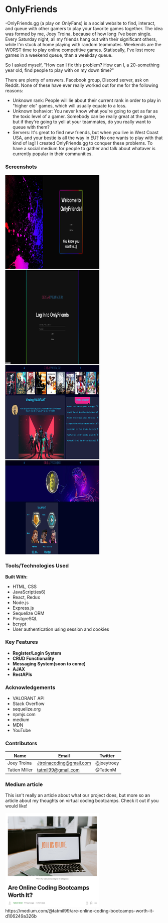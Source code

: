 # OnlyFriends

-OnlyFriends.gg (a play on OnlyFans) is a social website to find, interact, and queue with other gamers to play your favorite games together. The idea was formed by me, Joey Troina, because of how long I've been single. Every Saturday night, all my friends hang out with their significant others, while I'm stuck at home playing with random teammates. Weekends are the WORST time to play online competitive games. Statiscally, I've lost more games in a weekend queue, than a weekday queue.

So I asked myself, "How can I fix this problem? How can I, a 20-something year old, find people to play with on my down time?"

There are plenty of answers. Facebook group, Discord server, ask on Reddit. None of these have ever really worked out for me for the following reasons:

- Unknown rank: People will lie about their current rank in order to play in "higher elo" games, which will usually equate to a loss.
- Unknown behavior: You never know what you're going to get as far as the toxic level of a gamer. Somebody can be really great at the game, but if they're going to yell at your teammates, do you really want to queue with them?
- Servers: It's great to find new friends, but when you live in West Coast USA, and your bestie is all the way in EU? No one wants to play with that kind of lag!
  I created OnlyFriends.gg to conquer these problems. To have a social medium for people to gather and talk about whataver is currently popular in their communities.

### Screenshots

<img src="https://github.com/jtroina8/onlyFriends/blob/master/readme-imgs/register.png" width="300" height="300">

<img src="https://github.com/jtroina8/onlyFriends/blob/master/readme-imgs/login.png" width="300" height="300">

<img src="https://github.com/jtroina8/onlyFriends/blob/master/readme-imgs/home.png" width="300" height="300">

<img src="https://github.com/jtroina8/onlyFriends/blob/master/readme-imgs/profile.png" width="300" height="300">

### Tools/Technologies Used

**Built With:**

- HTML, CSS
- JavaScript(es6)
- React, Redux
- Node.js
- Express.js
- Sequelize ORM
- PostgreSQL
- bcrypt
- User authentication using session and cookies

### Key Features

- **Register/Login System**
- **CRUD Functionality**
- **Messaging System(soon to come)**
- **AJAX**
- **RestAPIs**

### Acknowledgements

- VALORANT API
- Stack Overflow
- sequelize.org
- npmjs.com
- medium
- MDN
- YouTube

### Contributors

| Name          | Email                   | Twitter    |
| ------------- | ----------------------- | ---------- |
| Joey Troina   | Jtroinacoding@gmail.com | @joeytroey |
| Tatien Miller | tatmil99@gmail.com      | @TatienM   |

### Medium article

This isn't really an article about what our project does, but more so an article about my thoughts on virtual coding bootcamps. Check it out if you would like!

<img src="https://github.com/jtroina8/onlyFriends/blob/master/readme-imgs/medium-pic.png" height="300" width="300">
https://medium.com/@tatmil99/are-online-coding-bootcamps-worth-it-d106249a326b

